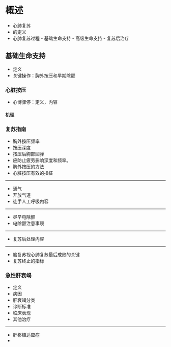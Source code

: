 # **概述**
- 心肺复苏
- 的定义
- 心肺复苏过程
		- 基础生命支持
		- 高级生命支持
		- 复苏后治疗
## 基础生命支持


- 定义
- 关键操作：胸外按压和早期除颤

### 心脏按压


- 心博骤停：定义，内容

#### 机理

### 复苏指南
- 胸外按压频率
- 按压深度
- 按压后胸部回弹
- 应防止疲劳影响深度和频率。
- 胸外按压的方法
- 心脏按压有效的指征
---
- 通气
- 开放气道
- 徒手人工呼吸内容
---
- 尽早电除颤
- 电除颤注意事项
---
- 复苏后处理内容

---
- 脑复苏视心肺复苏最后成败的关键
- 复苏终止的指标

### 急性肝衰竭
- 定义
- 病因
- 肝衰竭分类
- 诊断标准
- 临床表现
- 其他治疗
---
- 肝移植适应症
-

